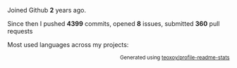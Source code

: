 Joined Github **2** years ago.

Since then I pushed **4399** commits, opened **8** issues, submitted **360** pull requests

Most used languages across my projects:


<p align="right"><sub>Generated using <a href="https://github.com/marketplace/actions/profile-readme-stats">teoxoy/profile-readme-stats</a></sub></p>
